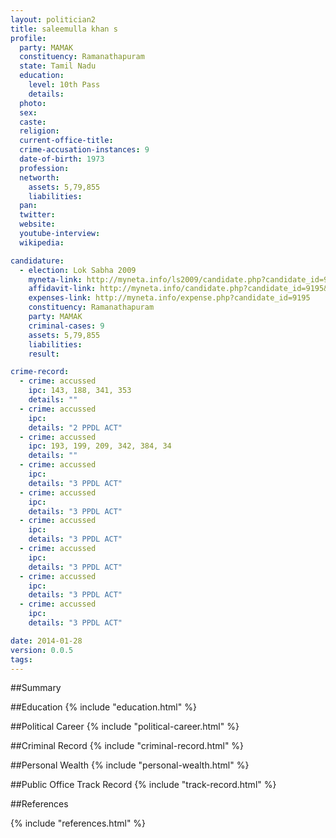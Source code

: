 ```yaml
---
layout: politician2
title: saleemulla khan s
profile: 
  party: MAMAK
  constituency: Ramanathapuram
  state: Tamil Nadu
  education: 
    level: 10th Pass
    details: 
  photo: 
  sex: 
  caste: 
  religion: 
  current-office-title: 
  crime-accusation-instances: 9
  date-of-birth: 1973
  profession: 
  networth: 
    assets: 5,79,855
    liabilities: 
  pan: 
  twitter: 
  website: 
  youtube-interview: 
  wikipedia: 

candidature: 
  - election: Lok Sabha 2009
    myneta-link: http://myneta.info/ls2009/candidate.php?candidate_id=9195
    affidavit-link: http://myneta.info/candidate.php?candidate_id=9195&scan=original
    expenses-link: http://myneta.info/expense.php?candidate_id=9195
    constituency: Ramanathapuram 
    party: MAMAK
    criminal-cases: 9
    assets: 5,79,855
    liabilities: 
    result:  

crime-record: 
  - crime: accussed
    ipc: 143, 188, 341, 353
    details: "" 
  - crime: accussed
    ipc: 
    details: "2 PPDL ACT" 
  - crime: accussed
    ipc: 193, 199, 209, 342, 384, 34
    details: "" 
  - crime: accussed
    ipc: 
    details: "3 PPDL ACT" 
  - crime: accussed
    ipc: 
    details: "3 PPDL ACT" 
  - crime: accussed
    ipc: 
    details: "3 PPDL ACT" 
  - crime: accussed
    ipc: 
    details: "3 PPDL ACT" 
  - crime: accussed
    ipc: 
    details: "3 PPDL ACT" 
  - crime: accussed
    ipc: 
    details: "3 PPDL ACT" 

date: 2014-01-28
version: 0.0.5
tags: 
---
```

##Summary


##Education
{% include "education.html" %}


##Political Career
{% include "political-career.html" %}


##Criminal Record
{% include "criminal-record.html" %}


##Personal Wealth
{% include "personal-wealth.html" %}


##Public Office Track Record
{% include "track-record.html" %}


##References


{% include "references.html" %}